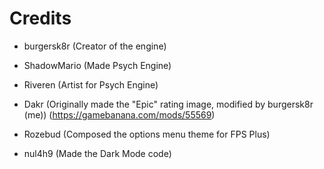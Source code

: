 # Credits
- burgersk8r (Creator of the engine)

- ShadowMario (Made Psych Engine)

- Riveren (Artist for Psych Engine)

- Dakr (Originally made the "Epic" rating image, modified by burgersk8r (me)) (https://gamebanana.com/mods/55569)

- Rozebud (Composed the options menu theme for FPS Plus)

- nul4h9 (Made the Dark Mode code)